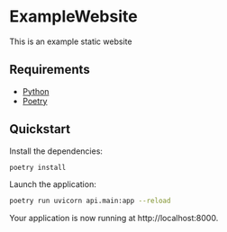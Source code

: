 # ExampleWebsite

This is an example static website

## Requirements

-   [Python](https://www.python.org/downloads/)
-   [Poetry](https://python-poetry.org/docs/#installation)

## Quickstart

Install the dependencies:

```bash
poetry install
```

Launch the application:

```bash
poetry run uvicorn api.main:app --reload
```

Your application is now running at http://localhost:8000.
